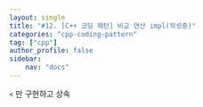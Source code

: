 ```yaml
---
layout: single
title: "#12. [C++ 코딩 패턴] 비교 연산 impl(작성중)"
categories: "cpp-coding-pattern"
tag: ["cpp"]
author_profile: false
sidebar: 
    nav: "docs"
---
```


`<` 만 구현하고 상속 